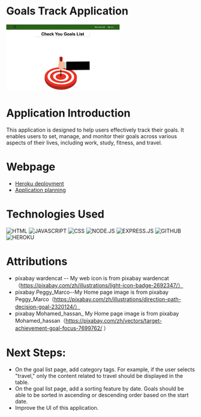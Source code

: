 # Goals Track Application
<img src = './public/images/screenshot.png' alt = 'application screenshot' width = 60%>


# Application Introduction
This application is designed to help users effectively track their goals. It enables users to set, manage, and monitor their goals across various aspects of their lives, including work, study, fitness, and travel.


# Webpage 
* [Heroku deployment](https://nani-app-bada8d1b7e82.herokuapp.com/)
* [Application planning](https://trello.com/b/jk9kkcgq/unit-2-project-planning)


# Technologies Used
![HTML](https://img.shields.io/badge/HTML-239120?style=for-the-badge&logo=html5&logoColor=white)
![JAVASCRIPT](https://img.shields.io/badge/JavaScript-F7DF1E?style=for-the-badge&logo=javascript&logoColor=black)
![CSS](https://img.shields.io/badge/CSS-239120?&style=for-the-badge&logo=css3&logoColor=white) 
![NODE.JS](https://img.shields.io/badge/Node.js-43853D?style=for-the-badge&logo=node.js&logoColor=white)
![EXPRESS.JS](https://img.shields.io/badge/Express.js-404D59?style=for-the-badge)
![GITHUB](https://img.shields.io/badge/GitHub-100000?style=for-the-badge&logo=github&logoColor=white)
![HEROKU](https://img.shields.io/badge/Heroku-430098?style=for-the-badge&logo=heroku&logoColor=white)


# Attributions
* pixabay wardencat -- My web icon is from pixabay wardencat（https://pixabay.com/zh/illustrations/light-icon-badge-2692347/）
* pixabay Peggy_Marco--My Home page image is from pixabay Peggy_Marco（https://pixabay.com/zh/illustrations/direction-path-decision-goal-2320124/）
* pixabay Mohamed_hassan_ My Home page image is from pixabay Mohamed_hassan（https://pixabay.com/zh/vectors/target-achievement-goal-focus-7699762/ ）


# Next Steps:
* On the goal list page, add category tags. For example, if the user selects "travel," only the content related to travel should be displayed in the table.
*  On the goal list page, add a sorting feature by date. Goals should be able to be sorted in ascending or descending order based on the start date.
* Improve the UI of this application.
